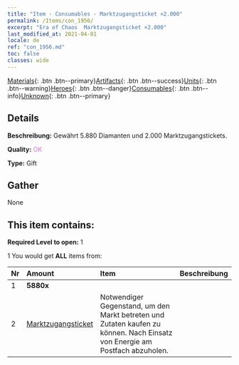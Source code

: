 ```yaml
---
title: "Item - Consumables - Marktzugangsticket ×2.000"
permalink: /Items/con_1956/
excerpt: "Era of Chaos  Marktzugangsticket ×2.000"
last_modified_at: 2021-04-01
locale: de
ref: "con_1956.md"
toc: false
classes: wide
---
```

 [Materials](/de/Items/){: .btn .btn--primary}[Artifacts](/de/Items/Artifacts/){: .btn .btn--success}[Units](/de/Items/Units/){: .btn .btn--warning}[Heroes](/de/Items/Heroes/){: .btn .btn--danger}[Consumables](/de/Items/Consumables/){: .btn .btn--info}[Unknown](/de/Items/Unknown/){: .btn .btn--primary}

## Details
 **Beschreibung:** Gewährt 5.880 Diamanten und 2.000 Marktzugangstickets.

 **Quality:** <span style="color: #DA70D6">OK</span>

 **Type:** Gift

## Gather

  None

## This item contains:

 **Required Level to open:** 1

 1 You would get **ALL** items  from:

  | Nr | Amount |     Item    | Beschreibung |
  |:---|:-------|:------------|:-----------:|
  | 1 |  **5880x** | <i class="fas fa-gem"/> |  | 
  | 2 | [Marktzugangsticket](/de/Items/con_1157/) | Notwendiger Gegenstand, um den Markt betreten und Zutaten kaufen zu können. Nach Einsatz von Energie am Postfach abzuholen. | 
